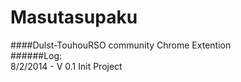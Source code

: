 Masutasupaku
============
####Dulst-TouhouRSO community Chrome Extention<br />
######Log: <br />
8/2/2014 - V 0.1 Init Project <br />
